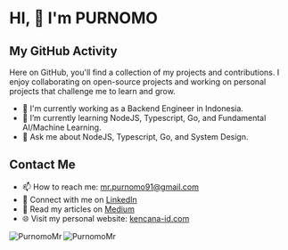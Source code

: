 # HI, 👋 I'm PURNOMO

## My GitHub Activity

Here on GitHub, you'll find a collection of my projects and contributions. I enjoy collaborating on open-source projects and working on personal projects that challenge me to learn and grow.

- 📝 I'm currently working as a Backend Engineer in Indonesia.
- 🌱 I’m currently learning NodeJS, Typescript, Go, and Fundamental AI/Machine Learning.
- 💬 Ask me about NodeJS, Typescript, Go, and System Design.

## Contact Me

- 📫 How to reach me: <mr.purnomo91@gmail.com>
- 💼 Connect with me on [LinkedIn](https://www.linkedin.com/in/purnomo-mr/)
- 📝 Read my articles on [Medium](https://medium.com/@mr.purnomo91)
- 🌐 Visit my personal website: [kencana-id.com](https://www.kencana-id.com)

<div>
    <img align="left" src="https://github-readme-stats.vercel.app/api?username=PurnomoMr&count_private=true&show_icons=true&theme=radical&hide_border=true" alt="PurnomoMr" />
    <img align="left" src="https://github-readme-stats.vercel.app/api/top-langs/?username=PurnomoMr&layout=compact&theme=radical&hide_border=true" alt="PurnomoMr" />
</div>

